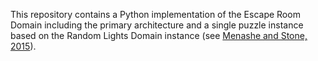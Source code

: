 This repository contains a Python implementation of the Escape Room Domain
including the primary architecture and a single puzzle instance based on the
Random Lights Domain instance (see [Menashe and Stone, 2015](http://www.cs.utexas.edu/~pstone/Papers/bib2html-links/AAMAS15-Menashe.pdf)).
